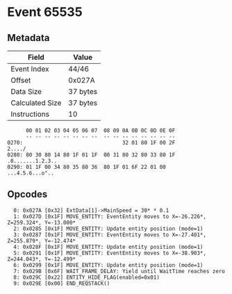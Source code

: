 # Event 65535

## Metadata

| Field           | Value    |
|-----------------|----------|
| Event Index     | 44/46    |
| Offset          | 0x027A   |
| Data Size       | 37 bytes |
| Calculated Size | 37 bytes |
| Instructions    | 10       |

```
      00 01 02 03 04 05 06 07  08 09 0A 0B 0C 0D 0E 0F
      -- -- -- -- -- -- -- --  -- -- -- -- -- -- -- --
0270:                                32 01 80 1F 00 2F            2..../
0280: 80 30 80 14 80 1F 01 1F  00 31 80 32 80 33 80 1F  .0.......1.2.3..
0290: 01 1F 00 34 80 35 80 36  80 1F 01 6F 22 01 00     ...4.5.6...o".. 
```

## Opcodes

```
  0: 0x027A [0x32] ExtData[1]->MainSpeed = 30* * 0.1
  1: 0x027D [0x1F] MOVE_ENTITY: EventEntity moves to X=-26.226*, Z=259.324*, Y=-13.000*
  2: 0x0285 [0x1F] MOVE_ENTITY: Update entity position (mode=1)
  3: 0x0287 [0x1F] MOVE_ENTITY: EventEntity moves to X=-27.401*, Z=255.879*, Y=-12.474*
  4: 0x028F [0x1F] MOVE_ENTITY: Update entity position (mode=1)
  5: 0x0291 [0x1F] MOVE_ENTITY: EventEntity moves to X=-38.903*, Z=244.043*, Y=-12.499*
  6: 0x0299 [0x1F] MOVE_ENTITY: Update entity position (mode=1)
  7: 0x029B [0x6F] WAIT_FRAME_DELAY: Yield until WaitTime reaches zero
  8: 0x029C [0x22] ENTITY_HIDE_FLAG(enabled=0x01)
  9: 0x029E [0x00] END_REQSTACK()
```
